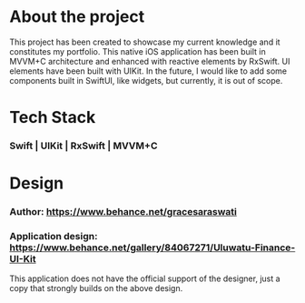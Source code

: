 # About the project
This project has been created to showcase my current knowledge and it constitutes my portfolio. This native iOS application has been built in MVVM+C architecture and enhanced with reactive elements by RxSwift. UI elements have been built with UIKit.
In the future, I would like to add some components built in SwiftUI, like widgets, but currently, it is out of scope.

# Tech Stack
### Swift | UIKit | RxSwift | MVVM+C

# Design
### Author: https://www.behance.net/gracesaraswati
### Application design: https://www.behance.net/gallery/84067271/Uluwatu-Finance-UI-Kit
This application does not have the official support of the designer, just a copy that strongly builds on the above design.
